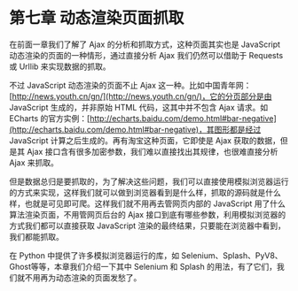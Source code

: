 # 第七章 动态渲染页面抓取

在前面一章我们了解了 Ajax 的分析和抓取方式，这种页面其实也是 JavaScript 动态渲染的页面的一种情形，通过直接分析 Ajax 我们仍然可以借助于 Requests 或 Urllib 来实现数据的抓取。

不过 JavaScript 动态渲染的页面不止 Ajax 这一种。比如中国青年网：[http://news.youth.cn/gn/](http://news.youth.cn/gn/)，它的分页部分是由 JavaScript 生成的，并非原始 HTML 代码，这其中并不包含 Ajax 请求。如 ECharts 的官方实例：[http://echarts.baidu.com/demo.html#bar-negative](http://echarts.baidu.com/demo.html#bar-negative)，其图形都是经过 JavaScript 计算之后生成的。再有淘宝这种页面，它即使是 Ajax 获取的数据，但是其 Ajax 接口含有很多加密参数，我们难以直接找出其规律，也很难直接分析 Ajax 来抓取。

但是数据总归是要抓取的，为了解决这些问题，我们可以直接使用模拟浏览器运行的方式来实现，这样我们就可以做到浏览器看到是什么样，抓取的源码就是什么样，也就是可见即可爬。这样我们就不用再去管网页内部的 JavaScript 用了什么算法渲染页面，不用管网页后台的 Ajax 接口到底有哪些参数，利用模拟浏览器的方式我们都可以直接获取 JavaScript 渲染的最终结果，只要能在浏览器中看到，我们都能抓取。

在 Python 中提供了许多模拟浏览器运行的库，如 Selenium、Splash、PyV8、Ghost等等，本章我们介绍一下其中 Selenium 和 Splash 的用法，有了它们，我们就不用再为动态渲染的页面发愁了。
